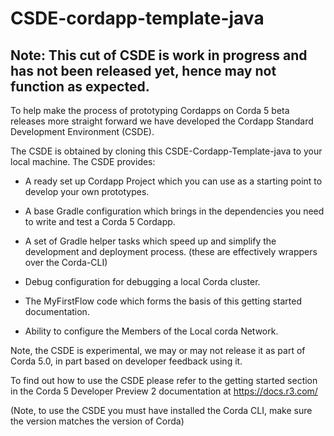 # CSDE-cordapp-template-java

## Note: This cut of CSDE is work in progress and has not been released yet, hence may not function as expected.


To help make the process of prototyping Cordapps on Corda 5 beta releases more straight forward we have developed the Cordapp Standard Development Environment (CSDE). 

The CSDE is obtained by cloning this CSDE-Cordapp-Template-java to your local machine. The CSDE provides:

 - A ready set up Cordapp Project which you can use as a starting point to develop your own prototypes.

 - A base Gradle configuration which brings in the dependencies you need to write and test a Corda 5 Cordapp.

 - A set of Gradle helper tasks which speed up and simplify the development and deployment process. (these are effectively wrappers over the Corda-CLI)

 - Debug configuration for debugging a local Corda cluster.

 - The MyFirstFlow code which forms the basis of this getting started documentation.

 - Ability to configure the Members of the Local corda Network.

Note, the CSDE is experimental, we may or may not release it as part of Corda 5.0, in part based on developer feedback using it.  

To find out how to use the CSDE please refer to the getting started section in the Corda 5 Developer Preview 2 documentation at https://docs.r3.com/

(Note, to use the CSDE you must have installed the Corda CLI, make sure the version matches the version of Corda)